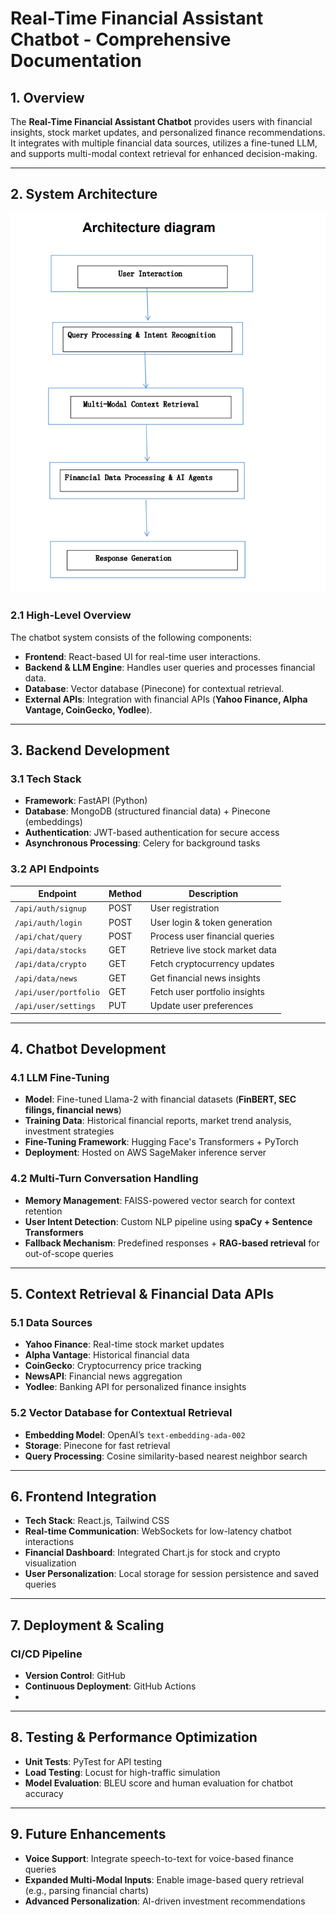 # Real-Time Financial Assistant Chatbot - Comprehensive Documentation

## 1. Overview
The **Real-Time Financial Assistant Chatbot** provides users with financial insights, stock market updates, and personalized finance recommendations. It integrates with multiple financial data sources, utilizes a fine-tuned LLM, and supports multi-modal context retrieval for enhanced decision-making.

---

## 2. System Architecture

![image alt](https://github.com/PrathyushaePigilam/XNL-21BCE9431-LLM-4/blob/137501921dd28ccac09801298080aaf0671feba6/Screenshot%202025-03-15%20014828.png)

### 2.1 High-Level Overview
The chatbot system consists of the following components:
- **Frontend**: React-based UI for real-time user interactions.
- **Backend & LLM Engine**: Handles user queries and processes financial data.
- **Database**: Vector database (Pinecone) for contextual retrieval.
- **External APIs**: Integration with financial APIs (**Yahoo Finance, Alpha Vantage, CoinGecko, Yodlee**).

---

## 3. Backend Development

### 3.1 Tech Stack
- **Framework**: FastAPI (Python)
- **Database**: MongoDB (structured financial data) + Pinecone (embeddings)
- **Authentication**: JWT-based authentication for secure access
- **Asynchronous Processing**: Celery for background tasks

### 3.2 API Endpoints
| Endpoint              | Method | Description                        |
|----------------------|--------|----------------------------------|
| `/api/auth/signup`   | POST   | User registration                 |
| `/api/auth/login`    | POST   | User login & token generation     |
| `/api/chat/query`    | POST   | Process user financial queries    |
| `/api/data/stocks`   | GET    | Retrieve live stock market data   |
| `/api/data/crypto`   | GET    | Fetch cryptocurrency updates      |
| `/api/data/news`     | GET    | Get financial news insights       |
| `/api/user/portfolio`| GET    | Fetch user portfolio insights     |
| `/api/user/settings` | PUT    | Update user preferences           |

---

## 4. Chatbot Development

### 4.1 LLM Fine-Tuning
- **Model**: Fine-tuned Llama-2 with financial datasets (**FinBERT, SEC filings, financial news**)
- **Training Data**: Historical financial reports, market trend analysis, investment strategies
- **Fine-Tuning Framework**: Hugging Face's Transformers + PyTorch
- **Deployment**: Hosted on AWS SageMaker inference server

### 4.2 Multi-Turn Conversation Handling
- **Memory Management**: FAISS-powered vector search for context retention
- **User Intent Detection**: Custom NLP pipeline using **spaCy + Sentence Transformers**
- **Fallback Mechanism**: Predefined responses + **RAG-based retrieval** for out-of-scope queries

---

## 5. Context Retrieval & Financial Data APIs

### 5.1 Data Sources
- **Yahoo Finance**: Real-time stock market updates
- **Alpha Vantage**: Historical financial data
- **CoinGecko**: Cryptocurrency price tracking
- **NewsAPI**: Financial news aggregation
- **Yodlee**: Banking API for personalized finance insights

### 5.2 Vector Database for Contextual Retrieval
- **Embedding Model**: OpenAI’s `text-embedding-ada-002`
- **Storage**: Pinecone for fast retrieval
- **Query Processing**: Cosine similarity-based nearest neighbor search

---

## 6. Frontend Integration
- **Tech Stack**: React.js, Tailwind CSS
- **Real-time Communication**: WebSockets for low-latency chatbot interactions
- **Financial Dashboard**: Integrated Chart.js for stock and crypto visualization
- **User Personalization**: Local storage for session persistence and saved queries

---

## 7. Deployment & Scaling

### CI/CD Pipeline
- **Version Control**: GitHub
- **Continuous Deployment**: GitHub Actions 
- 

---

## 8. Testing & Performance Optimization
- **Unit Tests**: PyTest for API testing
- **Load Testing**: Locust for high-traffic simulation
- **Model Evaluation**: BLEU score and human evaluation for chatbot accuracy

---

## 9. Future Enhancements
- **Voice Support**: Integrate speech-to-text for voice-based finance queries
- **Expanded Multi-Modal Inputs**: Enable image-based query retrieval (e.g., parsing financial charts)
- **Advanced Personalization**: AI-driven investment recommendations


